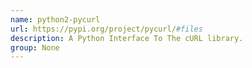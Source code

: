 ```yaml
---
name: python2-pycurl
url: https://pypi.org/project/pycurl/#files
description: A Python Interface To The cURL library.
group: None
---
```

